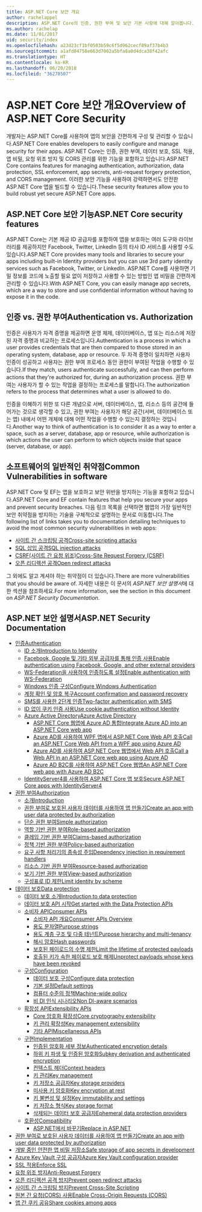 ```yaml
---
title: ASP.NET Core 보안 개요
author: rachelappel
description: ASP.NET Core의 인증, 권한 부여 및 보안 기본 사항에 대해 알아봅니다.
ms.author: rachelap
ms.date: 11/01/2017
uid: security/index
ms.openlocfilehash: a23d23cf1bf0503b59c6f5d962cecf89af37b4b3
ms.sourcegitcommit: a1afd04758e663d7062a5bfa8a0d4dca38f42afc
ms.translationtype: HT
ms.contentlocale: ko-KR
ms.lasthandoff: 06/20/2018
ms.locfileid: "36278507"
---
```

# <a name="overview-of-aspnet-core-security"></a><span data-ttu-id="84793-103">ASP.NET Core 보안 개요</span><span class="sxs-lookup"><span data-stu-id="84793-103">Overview of ASP.NET Core Security</span></span>

<span data-ttu-id="84793-104">개발자는 ASP.NET Core를 사용하여 앱의 보안을 간편하게 구성 및 관리할 수 있습니다.</span><span class="sxs-lookup"><span data-stu-id="84793-104">ASP.NET Core enables developers to easily configure and manage security for their apps.</span></span> <span data-ttu-id="84793-105">ASP.NET Core는 인증, 권한 부여, 데이터 보호, SSL 적용, 앱 비밀, 요청 위조 방지 및 CORS 관리를 위한 기능을 포함하고 있습니다.</span><span class="sxs-lookup"><span data-stu-id="84793-105">ASP.NET Core contains features for managing authentication, authorization, data protection, SSL enforcement, app secrets, anti-request forgery protection, and CORS management.</span></span> <span data-ttu-id="84793-106">이러한 보안 기능을 사용하여 강력하면서도 안전한 ASP.NET Core 앱을 빌드할 수 있습니다.</span><span class="sxs-lookup"><span data-stu-id="84793-106">These security features allow you to build robust yet secure ASP.NET Core apps.</span></span>

## <a name="aspnet-core-security-features"></a><span data-ttu-id="84793-107">ASP.NET Core 보안 기능</span><span class="sxs-lookup"><span data-stu-id="84793-107">ASP.NET Core security features</span></span>

<span data-ttu-id="84793-108">ASP.NET Core는 기본 제공 ID 공급자를 포함하여 앱을 보호하는 여러 도구와 라이브러리를 제공하지만 Facebook, Twitter, LinkedIn 등의 타사 ID 서비스를 사용할 수도 있습니다.</span><span class="sxs-lookup"><span data-stu-id="84793-108">ASP.NET Core provides many tools and libraries to secure your apps including built-in Identity providers but you can use 3rd party identity services such as Facebook, Twitter, or LinkedIn.</span></span> <span data-ttu-id="84793-109">ASP.NET Core를 사용하면 기밀 정보를 코드에 노출할 필요 없이 저장하고 사용할 수 있는 방법인 앱 비밀을 간편하게 관리할 수 있습니다.</span><span class="sxs-lookup"><span data-stu-id="84793-109">With ASP.NET Core, you can easily manage app secrets, which are a way to store and use confidential information without having to expose it in the code.</span></span>

## <a name="authentication-vs-authorization"></a><span data-ttu-id="84793-110">인증 vs. 권한 부여</span><span class="sxs-lookup"><span data-stu-id="84793-110">Authentication vs. Authorization</span></span>

<span data-ttu-id="84793-111">인증은 사용자가 자격 증명을 제공하면 운영 체제, 데이터베이스, 앱 또는 리소스에 저장된 자격 증명과 비교하는 프로세스입니다.</span><span class="sxs-lookup"><span data-stu-id="84793-111">Authentication is a process in which a user provides credentials that are then compared to those stored in an operating system, database, app or resource.</span></span> <span data-ttu-id="84793-112">두 자격 증명이 일치하면 사용자 인증이 성공하고 사용자는 권한 부여 프로세스 동안 권한이 부여된 작업을 수행할 수 있습니다.</span><span class="sxs-lookup"><span data-stu-id="84793-112">If they match, users authenticate successfully, and can then perform actions that they're authorized for, during an authorization process.</span></span> <span data-ttu-id="84793-113">권한 부여는 사용자가 할 수 있는 작업을 결정하는 프로세스를 말합니다.</span><span class="sxs-lookup"><span data-stu-id="84793-113">The authorization refers to the process that determines what a user is allowed to do.</span></span>

<span data-ttu-id="84793-114">인증을 이해하기 위한 또 다른 개념으로 서버, 데이터베이스, 앱, 리소스 등의 공간에 들어가는 것으로 생각할 수 있고, 권한 부여는 사용자가 해당 공간(서버, 데이터베이스 또는 앱) 내에서 어떤 개체에 대해 어떤 작업을 수행할 수 있는지 결정하는 것입니다.</span><span class="sxs-lookup"><span data-stu-id="84793-114">Another way to think of authentication is to consider it as a way to enter a space, such as a server, database, app or resource, while authorization is which actions the user can perform to which objects inside that space (server, database, or app).</span></span>

## <a name="common-vulnerabilities-in-software"></a><span data-ttu-id="84793-115">소프트웨어의 일반적인 취약점</span><span class="sxs-lookup"><span data-stu-id="84793-115">Common Vulnerabilities in software</span></span>

<span data-ttu-id="84793-116">ASP.NET Core 및 EF는 앱을 보호하고 보안 위반을 방지하는 기능을 포함하고 있습니다.</span><span class="sxs-lookup"><span data-stu-id="84793-116">ASP.NET Core and EF contain features that help you secure your apps and prevent security breaches.</span></span> <span data-ttu-id="84793-117">다음 링크 목록을 선택하면 웹앱의 가장 일반적인 보안 취약점을 방지하는 기술을 구체적으로 설명하는 문서로 이동합니다.</span><span class="sxs-lookup"><span data-stu-id="84793-117">The following list of links takes you to documentation detailing techniques to avoid the most common security vulnerabilities in web apps:</span></span>

* [<span data-ttu-id="84793-118">사이트 간 스크립팅 공격</span><span class="sxs-lookup"><span data-stu-id="84793-118">Cross-site scripting attacks</span></span>](xref:security/cross-site-scripting)
* [<span data-ttu-id="84793-119">SQL 삽입 공격</span><span class="sxs-lookup"><span data-stu-id="84793-119">SQL injection attacks</span></span>](https://docs.microsoft.com/ef/core/querying/raw-sql)
* [<span data-ttu-id="84793-120">CSRF(사이트 간 요청 위조)</span><span class="sxs-lookup"><span data-stu-id="84793-120">Cross-Site Request Forgery (CSRF)</span></span>](xref:security/anti-request-forgery)
* [<span data-ttu-id="84793-121">오픈 리디렉션 공격</span><span class="sxs-lookup"><span data-stu-id="84793-121">Open redirect attacks</span></span>](xref:security/preventing-open-redirects)

<span data-ttu-id="84793-122">그 외에도 알고 계셔야 하는 취약점이 더 있습니다.</span><span class="sxs-lookup"><span data-stu-id="84793-122">There are more vulnerabilities that you should be aware of.</span></span> <span data-ttu-id="84793-123">자세한 내용은 이 문서의 *ASP.NET 보안 설명서*에 대한 섹션을 참조하세요.</span><span class="sxs-lookup"><span data-stu-id="84793-123">For more information, see the section in this document on *ASP.NET Security Documentation*.</span></span>

## <a name="aspnet-security-documentation"></a><span data-ttu-id="84793-124">ASP.NET 보안 설명서</span><span class="sxs-lookup"><span data-stu-id="84793-124">ASP.NET Security Documentation</span></span>

*   [<span data-ttu-id="84793-125">인증</span><span class="sxs-lookup"><span data-stu-id="84793-125">Authentication</span></span>](xref:security/authentication/index)
    *   [<span data-ttu-id="84793-126">ID 소개</span><span class="sxs-lookup"><span data-stu-id="84793-126">Introduction to Identity</span></span>](xref:security/authentication/identity)
    *   [<span data-ttu-id="84793-127">Facebook, Google 및 기타 외부 공급자를 통해 인증 사용</span><span class="sxs-lookup"><span data-stu-id="84793-127">Enable authentication using Facebook, Google, and other external providers</span></span>](xref:security/authentication/social/index)
    *   [<span data-ttu-id="84793-128">WS-Federation을 사용하여 인증하도록 설정</span><span class="sxs-lookup"><span data-stu-id="84793-128">Enable authentication with WS-Federation</span></span>](xref:security/authentication/ws-federation)
    * [<span data-ttu-id="84793-129">Windows 인증 구성</span><span class="sxs-lookup"><span data-stu-id="84793-129">Configure Windows Authentication</span></span>](xref:security/authentication/windowsauth)
    *   [<span data-ttu-id="84793-130">계정 확인 및 암호 복구</span><span class="sxs-lookup"><span data-stu-id="84793-130">Account confirmation and password recovery</span></span>](xref:security/authentication/accconfirm)
    *   [<span data-ttu-id="84793-131">SMS를 사용한 2단계 인증</span><span class="sxs-lookup"><span data-stu-id="84793-131">Two-factor authentication with SMS</span></span>](xref:security/authentication/2fa)
    *   [<span data-ttu-id="84793-132">ID 없이 쿠키 인증 사용</span><span class="sxs-lookup"><span data-stu-id="84793-132">Use cookie authentication without Identity</span></span>](xref:security/authentication/cookie)
    *   [<span data-ttu-id="84793-133">Azure Active Directory</span><span class="sxs-lookup"><span data-stu-id="84793-133">Azure Active Directory</span></span>](xref:security/authentication/azure-active-directory/index)
        *   [<span data-ttu-id="84793-134">ASP.NET Core 웹앱에 Azure AD 통합</span><span class="sxs-lookup"><span data-stu-id="84793-134">Integrate Azure AD into an ASP.NET Core web app</span></span>](https://azure.microsoft.com/documentation/samples/active-directory-dotnet-webapp-openidconnect-aspnetcore/)
        *   [<span data-ttu-id="84793-135">Azure AD를 사용하여 WPF 앱에서 ASP.NET Core Web API 호출</span><span class="sxs-lookup"><span data-stu-id="84793-135">Call an ASP.NET Core Web API from a WPF app using Azure AD</span></span>](https://azure.microsoft.com/documentation/samples/active-directory-dotnet-native-aspnetcore/)
        *   [<span data-ttu-id="84793-136">Azure AD를 사용하여 ASP.NET Core 웹앱에서 Web API 호출</span><span class="sxs-lookup"><span data-stu-id="84793-136">Call a Web API in an ASP.NET Core web app using Azure AD</span></span>](https://azure.microsoft.com/documentation/samples/active-directory-dotnet-webapp-webapi-openidconnect-aspnetcore/)
        *   [<span data-ttu-id="84793-137">Azure AD B2C를 사용하여 ASP.NET Core 웹앱</span><span class="sxs-lookup"><span data-stu-id="84793-137">An ASP.NET Core web app with Azure AD B2C</span></span>](https://azure.microsoft.com/resources/samples/active-directory-b2c-dotnetcore-webapp/)
    *   [<span data-ttu-id="84793-138">IdentityServer4를 사용하여 ASP.NET Core 앱 보호</span><span class="sxs-lookup"><span data-stu-id="84793-138">Secure ASP.NET Core apps with IdentityServer4</span></span>](https://identityserver4.readthedocs.io)
*   [<span data-ttu-id="84793-139">권한 부여</span><span class="sxs-lookup"><span data-stu-id="84793-139">Authorization</span></span>](xref:security/authorization/index)
    *   [<span data-ttu-id="84793-140">소개</span><span class="sxs-lookup"><span data-stu-id="84793-140">Introduction</span></span>](xref:security/authorization/introduction)
    *   [<span data-ttu-id="84793-141">권한 부여로 보호된 사용자 데이터를 사용하여 앱 만들기</span><span class="sxs-lookup"><span data-stu-id="84793-141">Create an app with user data protected by authorization</span></span>](xref:security/authorization/secure-data)
    *   [<span data-ttu-id="84793-142">단순 권한 부여</span><span class="sxs-lookup"><span data-stu-id="84793-142">Simple authorization</span></span>](xref:security/authorization/simple)
    *   [<span data-ttu-id="84793-143">역할 기반 권한 부여</span><span class="sxs-lookup"><span data-stu-id="84793-143">Role-based authorization</span></span>](xref:security/authorization/roles)
    *   [<span data-ttu-id="84793-144">클레임 기반 권한 부여</span><span class="sxs-lookup"><span data-stu-id="84793-144">Claims-based authorization</span></span>](xref:security/authorization/claims)
    *   [<span data-ttu-id="84793-145">정책 기반 권한 부여</span><span class="sxs-lookup"><span data-stu-id="84793-145">Policy-based authorization</span></span>](xref:security/authorization/policies)
    *   [<span data-ttu-id="84793-146">요구 사항 처리기의 종속성 주입</span><span class="sxs-lookup"><span data-stu-id="84793-146">Dependency injection in requirement handlers</span></span>](xref:security/authorization/dependencyinjection)
    *   [<span data-ttu-id="84793-147">리소스 기반 권한 부여</span><span class="sxs-lookup"><span data-stu-id="84793-147">Resource-based authorization</span></span>](xref:security/authorization/resourcebased)
    *   [<span data-ttu-id="84793-148">보기 기반 권한 부여</span><span class="sxs-lookup"><span data-stu-id="84793-148">View-based authorization</span></span>](xref:security/authorization/views)
    *   [<span data-ttu-id="84793-149">구성표로 ID 제한</span><span class="sxs-lookup"><span data-stu-id="84793-149">Limit identity by scheme</span></span>](xref:security/authorization/limitingidentitybyscheme)
*   [<span data-ttu-id="84793-150">데이터 보호</span><span class="sxs-lookup"><span data-stu-id="84793-150">Data protection</span></span>](xref:security/data-protection/index)
    *   [<span data-ttu-id="84793-151">데이터 보호 소개</span><span class="sxs-lookup"><span data-stu-id="84793-151">Introduction to data protection</span></span>](xref:security/data-protection/introduction)
    *   [<span data-ttu-id="84793-152">데이터 보호 API 시작</span><span class="sxs-lookup"><span data-stu-id="84793-152">Get started with the Data Protection APIs</span></span>](xref:security/data-protection/using-data-protection)
    *   [<span data-ttu-id="84793-153">소비자 API</span><span class="sxs-lookup"><span data-stu-id="84793-153">Consumer APIs</span></span>](xref:security/data-protection/consumer-apis/index)
        *   [<span data-ttu-id="84793-154">소비자 API 개요</span><span class="sxs-lookup"><span data-stu-id="84793-154">Consumer APIs Overview</span></span>](xref:security/data-protection/consumer-apis/overview)
        *   [<span data-ttu-id="84793-155">용도 문자열</span><span class="sxs-lookup"><span data-stu-id="84793-155">Purpose strings</span></span>](xref:security/data-protection/consumer-apis/purpose-strings)
        *   [<span data-ttu-id="84793-156">용도 계층 구조 및 다중 테넌트</span><span class="sxs-lookup"><span data-stu-id="84793-156">Purpose hierarchy and multi-tenancy</span></span>](xref:security/data-protection/consumer-apis/purpose-strings-multitenancy)
        *   [<span data-ttu-id="84793-157">해시 암호</span><span class="sxs-lookup"><span data-stu-id="84793-157">Hash passwords</span></span>](xref:security/data-protection/consumer-apis/password-hashing)
        *   [<span data-ttu-id="84793-158">보호된 페이로드의 수명 제한</span><span class="sxs-lookup"><span data-stu-id="84793-158">Limit the lifetime of protected payloads</span></span>](xref:security/data-protection/consumer-apis/limited-lifetime-payloads)
        *   [<span data-ttu-id="84793-159">호출된 키가 속한 페이로드 보호 해제</span><span class="sxs-lookup"><span data-stu-id="84793-159">Unprotect payloads whose keys have been revoked</span></span>](xref:security/data-protection/consumer-apis/dangerous-unprotect)
    *   [<span data-ttu-id="84793-160">구성</span><span class="sxs-lookup"><span data-stu-id="84793-160">Configuration</span></span>](xref:security/data-protection/configuration/index)
        *   [<span data-ttu-id="84793-161">데이터 보호 구성</span><span class="sxs-lookup"><span data-stu-id="84793-161">Configure data protection</span></span>](xref:security/data-protection/configuration/overview)
        *   [<span data-ttu-id="84793-162">기본 설정</span><span class="sxs-lookup"><span data-stu-id="84793-162">Default settings</span></span>](xref:security/data-protection/configuration/default-settings)
        *   [<span data-ttu-id="84793-163">컴퓨터 수준의 정책</span><span class="sxs-lookup"><span data-stu-id="84793-163">Machine-wide policy</span></span>](xref:security/data-protection/configuration/machine-wide-policy)
        *   [<span data-ttu-id="84793-164">비 DI 인식 시나리오</span><span class="sxs-lookup"><span data-stu-id="84793-164">Non DI-aware scenarios</span></span>](xref:security/data-protection/configuration/non-di-scenarios)
    *   [<span data-ttu-id="84793-165">확장성 API</span><span class="sxs-lookup"><span data-stu-id="84793-165">Extensibility APIs</span></span>](xref:security/data-protection/extensibility/index)
        *   [<span data-ttu-id="84793-166">Core 암호화 확장성</span><span class="sxs-lookup"><span data-stu-id="84793-166">Core cryptography extensibility</span></span>](xref:security/data-protection/extensibility/core-crypto)
        *   [<span data-ttu-id="84793-167">키 관리 확장성</span><span class="sxs-lookup"><span data-stu-id="84793-167">Key management extensibility</span></span>](xref:security/data-protection/extensibility/key-management)
        *   [<span data-ttu-id="84793-168">기타 API</span><span class="sxs-lookup"><span data-stu-id="84793-168">Miscellaneous APIs</span></span>](xref:security/data-protection/extensibility/misc-apis)
    *   [<span data-ttu-id="84793-169">구현</span><span class="sxs-lookup"><span data-stu-id="84793-169">Implementation</span></span>](xref:security/data-protection/implementation/index)
        *   [<span data-ttu-id="84793-170">인증된 암호화 세부 정보</span><span class="sxs-lookup"><span data-stu-id="84793-170">Authenticated encryption details</span></span>](xref:security/data-protection/implementation/authenticated-encryption-details)
        *   [<span data-ttu-id="84793-171">하위 키 파생 및 인증된 암호화</span><span class="sxs-lookup"><span data-stu-id="84793-171">Subkey derivation and authenticated encryption</span></span>](xref:security/data-protection/implementation/subkeyderivation)
        *   [<span data-ttu-id="84793-172">컨텍스트 헤더</span><span class="sxs-lookup"><span data-stu-id="84793-172">Context headers</span></span>](xref:security/data-protection/implementation/context-headers)
        *   [<span data-ttu-id="84793-173">키 관리</span><span class="sxs-lookup"><span data-stu-id="84793-173">Key management</span></span>](xref:security/data-protection/implementation/key-management)
        *   [<span data-ttu-id="84793-174">키 저장소 공급자</span><span class="sxs-lookup"><span data-stu-id="84793-174">Key storage providers</span></span>](xref:security/data-protection/implementation/key-storage-providers)
        *   [<span data-ttu-id="84793-175">미사용 키 암호화</span><span class="sxs-lookup"><span data-stu-id="84793-175">Key encryption at rest</span></span>](xref:security/data-protection/implementation/key-encryption-at-rest)
        *   [<span data-ttu-id="84793-176">키 불변성 및 설정</span><span class="sxs-lookup"><span data-stu-id="84793-176">Key immutability and settings</span></span>](xref:security/data-protection/implementation/key-immutability)
        *   [<span data-ttu-id="84793-177">키 저장소 형식</span><span class="sxs-lookup"><span data-stu-id="84793-177">Key storage format</span></span>](xref:security/data-protection/implementation/key-storage-format)
        *   [<span data-ttu-id="84793-178">삭제되는 데이터 보호 공급자</span><span class="sxs-lookup"><span data-stu-id="84793-178">Ephemeral data protection providers</span></span>](xref:security/data-protection/implementation/key-storage-ephemeral)
    *   [<span data-ttu-id="84793-179">호환성</span><span class="sxs-lookup"><span data-stu-id="84793-179">Compatibility</span></span>](xref:security/data-protection/compatibility/index)
        *   [<span data-ttu-id="84793-180">ASP.NET에서 <machineKey> 바꾸기</span><span class="sxs-lookup"><span data-stu-id="84793-180">Replace <machineKey> in ASP.NET</span></span>](xref:security/data-protection/compatibility/replacing-machinekey)
*   [<span data-ttu-id="84793-181">권한 부여로 보호된 사용자 데이터를 사용하여 앱 만들기</span><span class="sxs-lookup"><span data-stu-id="84793-181">Create an app with user data protected by authorization</span></span>](xref:security/authorization/secure-data)
*   [<span data-ttu-id="84793-182">개발 중인 안전한 앱 비밀 저장소</span><span class="sxs-lookup"><span data-stu-id="84793-182">Safe storage of app secrets in development</span></span>](xref:security/app-secrets)
*   [<span data-ttu-id="84793-183">Azure Key Vault 구성 공급자</span><span class="sxs-lookup"><span data-stu-id="84793-183">Azure Key Vault configuration provider</span></span>](xref:security/key-vault-configuration)
*   [<span data-ttu-id="84793-184">SSL 적용</span><span class="sxs-lookup"><span data-stu-id="84793-184">Enforce SSL</span></span>](xref:security/enforcing-ssl)
*   [<span data-ttu-id="84793-185">요청 위조 방지</span><span class="sxs-lookup"><span data-stu-id="84793-185">Anti-Request Forgery</span></span>](xref:security/anti-request-forgery)
*   [<span data-ttu-id="84793-186">오픈 리디렉션 공격 방지</span><span class="sxs-lookup"><span data-stu-id="84793-186">Prevent open redirect attacks</span></span>](xref:security/preventing-open-redirects)
*   [<span data-ttu-id="84793-187">사이트 간 스크립팅 방지</span><span class="sxs-lookup"><span data-stu-id="84793-187">Prevent Cross-Site Scripting</span></span>](xref:security/cross-site-scripting)
*   [<span data-ttu-id="84793-188">원본 간 요청(CORS) 사용</span><span class="sxs-lookup"><span data-stu-id="84793-188">Enable Cross-Origin Requests (CORS)</span></span>](xref:security/cors)
*   [<span data-ttu-id="84793-189">앱 간 쿠키 공유</span><span class="sxs-lookup"><span data-stu-id="84793-189">Share cookies among apps</span></span>](xref:security/cookie-sharing)

